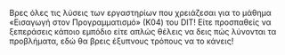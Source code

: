 Βρες όλες τις λύσεις των εργαστηρίων που χρειάζεσαι για το μάθημα «Εισαγωγή στον Προγραμματισμό» (Κ04) του DIT! Είτε προσπαθείς να ξεπεράσεις κάποιο εμπόδιο είτε απλώς θέλεις να δεις πώς λύνονται τα προβλήματα, εδώ θα βρεις έξυπνους τρόπους να το κάνεις!
